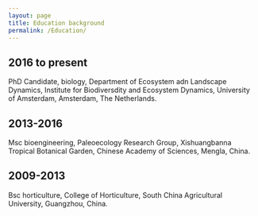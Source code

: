 ```yaml
---
layout: page
title: Education background
permalink: /Education/
---
```


## 2016 to present

PhD Candidate, biology, Department of Ecosystem adn Landscape Dynamics, Institute for Biodiversdity and Ecosystem Dynamics, University of Amsterdam, Amsterdam, The Netherlands.


## 2013-2016

Msc bioengineering, Paleoecology Research Group, Xishuangbanna Tropical Botanical Garden, Chinese Academy of Sciences, Mengla, China.


## 2009-2013

Bsc horticulture, College of Horticulture, South China Agricultural University, Guangzhou, China.
